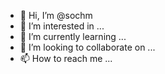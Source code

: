 - 👋 Hi, I’m @sochm
- 👀 I’m interested in ...
- 🌱 I’m currently learning ...
- 💞️ I’m looking to collaborate on ...
- 📫 How to reach me ...

<!---
sochm/sochm is a ✨ special ✨ repository because its `README.md` (this file) appears on your GitHub profile.
You can click the Preview link to take a look at your changes.
--->
